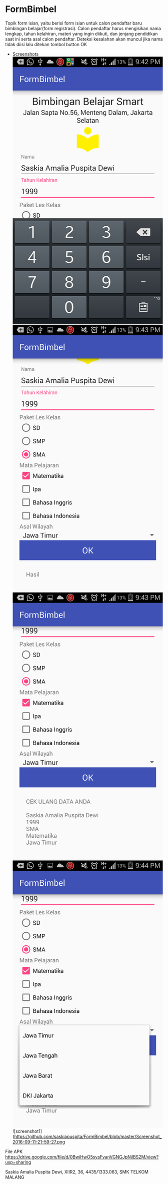 # FormBimbel

Topik form isian, yaitu berisi form isian untuk calon pendaftar baru bimbingan belajar(form registrasi).
Calon pendaftar harus mengisikan nama lengkap, tahun kelahiran, materi yang ingin diikuti, dan
jenjang pendidikan saat ini serta asal calon pendaftar.
Deteksi kesalahan akan muncul jika nama tidak diisi lalu ditekan tombol button OK

* Screenshots
![screenshot1](https://github.com/saskiapuspita/FormBimbel/blob/master/Screenshot_2016-09-11-21-42-36.png)
![screenshot2](https://github.com/saskiapuspita/FormBimbel/blob/master/Screenshot_2016-09-11-21-43-33.png)
![screenshot1](https://github.com/saskiapuspita/FormBimbel/blob/master/Screenshot_2016-09-11-21-43-50.png)
![screenshot2](https://github.com/saskiapuspita/FormBimbel/blob/master/Screenshot_2016-09-11-21-44-01.png)
![screenshot1](https://github.com/saskiapuspita/FormBimbel/blob/master/Screenshot_2016-09-11-21-59-27.png


File APK
https://drive.google.com/file/d/0BwiHwO5sysFyanVGNGJpNjlBS2M/view?usp=sharing

Saskia Amalia Puspita Dewi, XIIR2, 36, 4435/1333.063, SMK TELKOM MALANG

